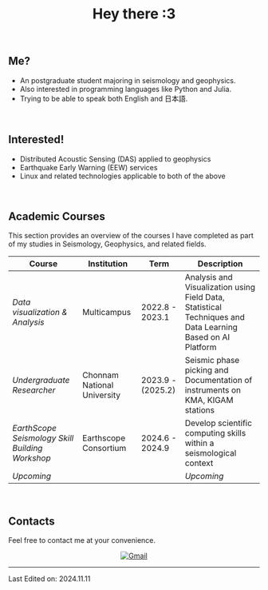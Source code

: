 <h1 align="center">
Hey there :3
</h1>


<br/>

## Me?
- An postgraduate student majoring in seismology and geophysics.
- Also interested in programming languages like Python and Julia.
- Trying to be able to speak both English and 日本語.

<br/>

## Interested!
- Distributed Acoustic Sensing (DAS) applied to geophysics
- Earthquake Early Warning (EEW) services
- Linux and related technologies applicable to both of the above

<br/>

## Academic Courses
This section provides an overview of the courses I have completed as part of my studies in Seismology, Geophysics, and related fields.

| **Course**        | **Institution**       | **Term**      | **Description**                                           |
|-------------------------|-----------------------|-------------------|-----------------------------------------------------------|
| *Data visualization & Analysis*     | Multicampus | 2022.8 - 2023.1      | Analysis and Visualization using Field Data, Statistical Techniques and Data Learning Based on AI Platform |
| *Undergraduate Researcher* | Chonnam National University | 2023.9 - (2025.2)      | Seismic phase picking and Documentation of instruments on KMA, KIGAM stations  |
| *EarthScope Seismology Skill Building Workshop*     | Earthscope Consortium | 2024.6 - 2024.9      | Develop scientific computing skills within a seismological context |
| *Upcoming*     |  |       | *Upcoming* |

<br/>

## Contacts
Feel free to contact me at your convenience.
<p align="center">
<a href="mailto:silentgyuu@gmail.com"><img img src="https://img.shields.io/badge/gmail-%23EA4335.svg?style=plastic&logo=gmail&logoColor=white" alt="Gmail"/></a>
</p>

---
Last Edited on: 2024.11.11
